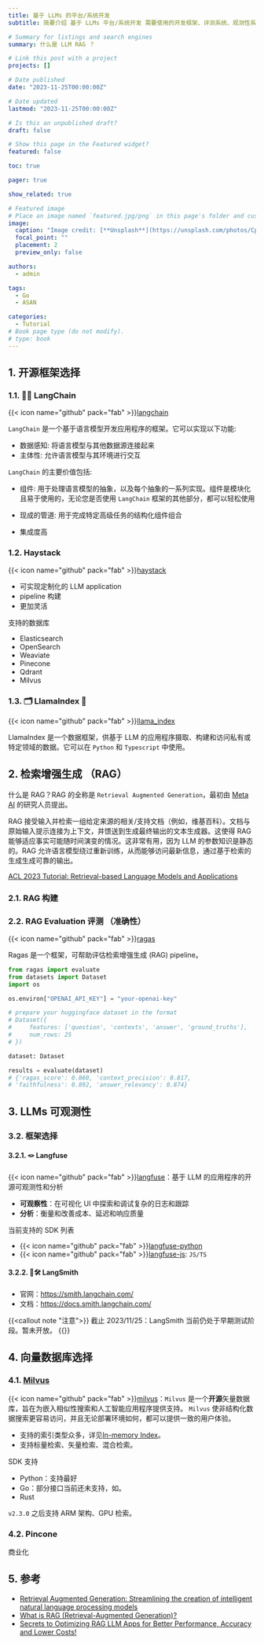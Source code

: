 ```yaml
---
title: 基于 LLMs 的平台/系统开发
subtitle: 简要介绍 基于 LLMs 平台/系统开发 需要使用的开发框架、评测系统、观测性系统。

# Summary for listings and search engines
summary: 什么是 LLM RAG ？

# Link this post with a project
projects: []

# Date published
date: "2023-11-25T00:00:00Z"

# Date updated
lastmod: "2023-11-25T00:00:00Z"

# Is this an unpublished draft?
draft: false

# Show this page in the Featured widget?
featured: false

toc: true

pager: true

show_related: true

# Featured image
# Place an image named `featured.jpg/png` in this page's folder and customize its options here.
image:
  caption: "Image credit: [**Unsplash**](https://unsplash.com/photos/CpkOjOcXdUY)"
  focal_point: ""
  placement: 2
  preview_only: false

authors:
  - admin

tags:
  - Go
  - ASAN

categories:
  - Tutorial
# Book page type (do not modify).
# type: book
---
```


## 1. 开源框架选择

### 1.1. 🦜️🔗 LangChain

{{< icon name="github" pack="fab" >}}[langchain](https://github.com/langchain-ai/langchain)

`LangChain` 是一个基于语言模型开发应用程序的框架。它可以实现以下功能:

- 数据感知: 将语言模型与其他数据源连接起来
- 主体性: 允许语言模型与其环境进行交互

`LangChain` 的主要价值包括:

- 组件: 用于处理语言模型的抽象，以及每个抽象的一系列实现。组件是模块化且易于使用的，无论您是否使用 `LangChain` 框架的其他部分，都可以轻松使用
- 现成的管道: 用于完成特定高级任务的结构化组件组合

- 集成度高

### 1.2. Haystack

{{< icon name="github" pack="fab" >}}[haystack](https://github.com/deepset-ai/haystack)

- 可实现定制化的 LLM application
- pipeline 构建
- 更加灵活

支持的数据库

- Elasticsearch
- OpenSearch
- Weaviate
- Pinecone
- Qdrant
- Milvus

### 1.3. 🗂️ LlamaIndex 🦙

{{< icon name="github" pack="fab" >}}[llama_index](https://github.com/run-llama/llama_index)

LlamaIndex 是一个数据框架，供基于 LLM 的应用程序摄取、构建和访问私有或特定领域的数据。它可以在 `Python` 和 `Typescript` 中使用。

## 2. 检索增强生成 （RAG）

什么是 RAG？RAG 的全称是 `Retrieval Augmented Generation`，最初由 [Meta AI](https://ai.meta.com/blog/retrieval-augmented-generation-streamlining-the-creation-of-intelligent-natural-language-processing-models/) 的研究人员提出。

RAG 接受输入并检索一组给定来源的相关/支持文档（例如，维基百科）。文档与原始输入提示连接为上下文，并馈送到生成最终输出的文本生成器。这使得 RAG 能够适应事实可能随时间演变的情况。这非常有用，因为 LLM 的参数知识是静态的。RAG 允许语言模型绕过重新训练，从而能够访问最新信息，通过基于检索的生成生成可靠的输出。

[ACL 2023 Tutorial: Retrieval-based Language Models and Applications](https://acl2023-retrieval-lm.github.io/)

### 2.1. RAG 构建

### 2.2. RAG Evaluation 评测 （准确性）

{{< icon name="github" pack="fab" >}}[ragas](https://github.com/explodinggradients/ragas)

Ragas 是一个框架，可帮助评估检索增强生成 (RAG) pipeline。

```python
from ragas import evaluate
from datasets import Dataset
import os

os.environ["OPENAI_API_KEY"] = "your-openai-key"

# prepare your huggingface dataset in the format
# Dataset({
#     features: ['question', 'contexts', 'answer', 'ground_truths'],
#     num_rows: 25
# })

dataset: Dataset

results = evaluate(dataset)
# {'ragas_score': 0.860, 'context_precision': 0.817,
# 'faithfulness': 0.892, 'answer_relevancy': 0.874}
```

## 3. LLMs 可观测性

### 3.2. 框架选择

#### 3.2.1. 🪢 Langfuse

{{< icon name="github" pack="fab" >}}[langfuse](https://github.com/langfuse/langfuse)：基于 LLM 的应用程序的开源可观测性和分析

- **可观察性**：在可视化 UI 中探索和调试复杂的日志和跟踪
- **分析**：衡量和改善成本、延迟和响应质量

当前支持的 SDK 列表

- {{< icon name="github" pack="fab" >}}[langfuse-python](https://github.com/langfuse/langfuse-python)
- {{< icon name="github" pack="fab" >}}[langfuse-js](https://github.com/langfuse/langfuse-js): `JS/TS`

#### 3.2.2. 🦜️🛠️ LangSmith

- 官网：https://smith.langchain.com/
- 文档：https://docs.smith.langchain.com/

{{<callout note "注意">}}
截止 2023/11/25：LangSmith 当前仍处于早期测试阶段。暂未开放。
{{</callout>}}

## 4. 向量数据库选择

### 4.1. [Milvus](https://milvus.io/docs)

{{< icon name="github" pack="fab" >}}[milvus](https://github.com/milvus-io/milvus)：`Milvus` 是一个**开源**矢量数据库，旨在为嵌入相似性搜索和人工智能应用程序提供支持。 `Milvus` 使非结构化数据搜索更容易访问，并且无论部署环境如何，都可以提供一致的用户体验。

- 支持的索引类型众多，详见[In-memory Index](https://milvus.io/docs/index.md)。
- 支持标量检索、矢量检索、混合检索。

SDK 支持

- Python：支持最好
- Go：部分接口当前还未支持，如。
- Rust

`v2.3.0` 之后支持 ARM 架构、GPU 检索。

### 4.2. Pincone

商业化

## 5. 参考

- [Retrieval Augmented Generation: Streamlining the creation of intelligent natural language processing models](https://ai.meta.com/blog/retrieval-augmented-generation-streamlining-the-creation-of-intelligent-natural-language-processing-models/)
- [What is RAG (Retrieval-Augmented Generation)?](https://colabdoge.medium.com/what-is-rag-retrieval-augmented-generation-b0afc5dd5e79)
- [Secrets to Optimizing RAG LLM Apps for Better Performance, Accuracy and Lower Costs!](https://medium.com/madhukarkumar/secrets-to-optimizing-rag-llm-apps-for-better-accuracy-performance-and-lower-cost-da1014127c0a)
